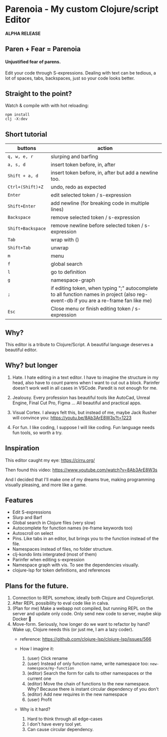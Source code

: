 
# Parenoia - My custom Clojure/script Editor

**ALPHA RELEASE**

## Paren + Fear = Parenoia

#### Unjustified fear of parens.

Edit your code through S-expressions. Dealing with text can be tedious, a lot of spaces, tabs, backspaces, just so your code looks better.

## Straight to the point?


Watch & compile with with hot reloading:

```
npm install
clj -X:dev
```

## Short tutorial

|buttons | action |
|--- | --- |
|`q, w, e, r` | slurping and barfing |
| `a, s, d`    | insert token before, in, after |
|`Shift + a, d`| insert token before, in, after but add a newline too.|
|`Ctrl+(Shift)+Z` | undo, redo as expected|
|`Enter` | edit selected token / s-expression|
|`Shift+Enter` | add newline (for breaking code in multiple lines)|
|`Backspace` | remove selected token / s-expression|
|`Shift+Backspace` | remove newline before selected token / s-expression|
|`Tab` | wrap with ()|
|`Shift+Tab` | unwrap|
|`m` | menu|
|`f` | global search|
|`l` | go to definition|
|`g` | namespace-graph|
|`;` | if editing token, when typing ";" autocomplete to all function names in project (also reg-event-db if you are a re-frame fan like me)|
|`Esc` | Close menu or finish editing token / s-expression|

## Why?

This editor is a tribute to Clojure/Script. A beautiful language deserves a beautiful editor.

## Why? but longer

1. Hate. I hate editing in a text editor. I have to imagine the structure in my head, also have to count parens when I want to cut out a block. Parinfer doesn't work well in all cases in VSCode. Paredit is not enough for me. 

2. Jealousy. Every profession has beautiful tools like AutoCad, Unreal Engine, Final Cut Pro, Figma ... All beautiful and practical apps.

3. Visual Cortex. I always felt this, but instead of me, maybe Jack Rusher will convince you: https://youtu.be/8Ab3ArE8W3s?t=1223

4. For fun. I like coding, I suppose I will like coding. Fun language needs fun tools, so worth a try.

## Inspiration 

This editor caught my eye: https://cirru.org/

Then found this video: https://www.youtube.com/watch?v=8Ab3ArE8W3s

And I decided that I'll make one of my dreams true, making programming visually pleasing, and more like a game.

## Features

  - Edit S-expressions 
  - Slurp and Barf
  - Global search in Clojure files (very slow)
  - Autocomplete for function names (re-frame keywords too)
  - Autoscroll on select
  - Pins. Like tabs in an editor, but brings you to the function instead of the file.
  - Namespaces instead of files, no folder structure.
  - clj-kondo lints intergrated (most of them)
  - Parinfer when editing s-expression
  - Namespace graph with vis. To see the dependencies visually.
  - clojure-lsp for token definitions, and references


## Plans for the future.

1. Connection to REPL somehow, ideally both Clojure and ClojureScript.
2. After REPL possibility to eval code like in calva.
3. (Plan for me) Make a webapp not compiled, but running REPL on the server and update only code. Only send new code to server, maybe skip Docker 🤞
4. Move-form. Seriously, how longer do we want to refactor by hand? Wake up, Clojure needs this (or just me, I am a lazy coder).
    - reference: https://github.com/clojure-lsp/clojure-lsp/issues/566
    - How I imagine it: 
      1. (user) Click rename
      2. (user) Instead of only function name, write namespace too: `new-namespace/my-function`
      3. (editor) Search the form for calls to other namespaces or the current one 
      4. (editor) Move the chain of functions to the new namespace. Why? Because there is instant circular dependency of you don't
      5. (editor) Add new requires in the new namespace
      6. (user) Profit
  
   - Why is it hard?
      1. Hard to think through all edge-cases
      2. I don't have every tool yet.
      3. Can cause circular dependency.
